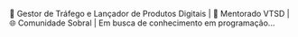 🎯 Gestor de Tráfego e Lançador de Produtos Digitais | 
🚀 Mentorado VTSD | 
🌐 Comunidade Sobral
 | Em busca de conhecimento em programação...


<!---
williantrafegopago/williantrafegopago is a ✨ special ✨ repository because its `README.md` (this file) appears on your GitHub profile.
You can click the Preview link to take a look at your changes.
--->
